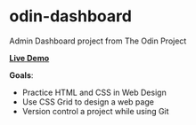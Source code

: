 # odin-dashboard
Admin Dashboard project from The Odin Project

**<a href="https://arthursl12.github.io/odin-dashboard" target="_blank">Live Demo</a>**

**Goals**: 
* Practice HTML and CSS in Web Design
* Use CSS Grid to design a web page
* Version control a project while using Git
